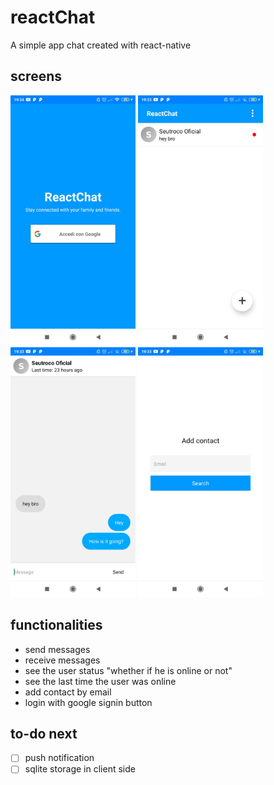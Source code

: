 # reactChat

A simple app chat created with react-native

## screens

<p float="left">
	<img src="https://github.com/GuilhermeGuerra4/reactChat/blob/master/images/signin.jpg?raw=true&v=100" width="200px" height="400px">
	<img src="https://github.com/GuilhermeGuerra4/reactChat/blob/master/images/contacts_message.jpg?raw=true&v=100" width="200px" height="400px">
	<img src="https://github.com/GuilhermeGuerra4/reactChat/blob/master/images/chat.jpg?raw=true&v=100" width="200px" height="400px">
	<img src="https://github.com/GuilhermeGuerra4/reactChat/blob/master/images/add_contact.jpg?raw=true&v=100" width="200px" height="400px">
</p>

##  functionalities

- send messages
- receive messages
- see the user status "whether if he is online or not"
- see the last time the user was online
- add contact by email
- login with google signin button


## to-do next

- [ ] push notification
- [ ] sqlite storage in client side